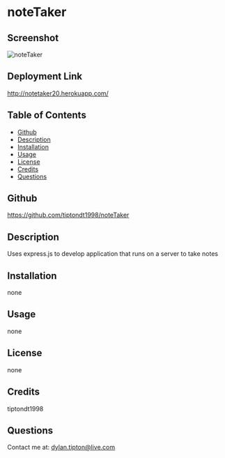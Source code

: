 # noteTaker
## Screenshot
![noteTaker](https://i.postimg.cc/t4htn13T/note-Taker.jpg)
## Deployment Link
http://notetaker20.herokuapp.com/
## Table of Contents
* [Github](README.md/#Github)
* [Description](README.md/#Description)
* [Installation](README.md/#Installation)
* [Usage](README.md/#Usage)
* [License](README.md/#License)
* [Credits](README.md/#Credits)
* [Questions](README.md/#Questions)
## Github
https://github.com/tiptondt1998/noteTaker
## Description
Uses express.js to develop application that runs on a server to take notes
## Installation
 none
## Usage
none
## License
none
## Credits
tiptondt1998
## Questions
Contact me at: dylan.tipton@live.com

